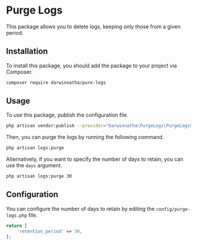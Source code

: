 # Purge Logs

This package allows you to delete logs, keeping only those from a given period. 

## Installation

To install this package, you should add the package to your project via Composer.

```bash
composer require darwinnatha/pure-logs
```

## Usage

To use this package, publish the configuration file.

```bash
php artisan vendor:publish --provider="Darwinnatha\PurgeLogs\PurgeLogsServiceProvider"
```

Then, you can purge the logs by running the following command.

```bash
php artisan logs:purge
```

Alternatively, if you want to specify the number of days to retain, you can use the `days` argument.

```bash
php artisan logs:purge 30
```

## Configuration
You can configure the number of days to retain by editing the `config/purge-logs.php` file.


```php
return [
    'retention_period' => 30,
];
```